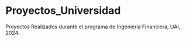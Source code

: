 # Proyectos_Universidad
Proyectos Realizados durante el programa de Ingenieria Financiera, UAI, 2024.
